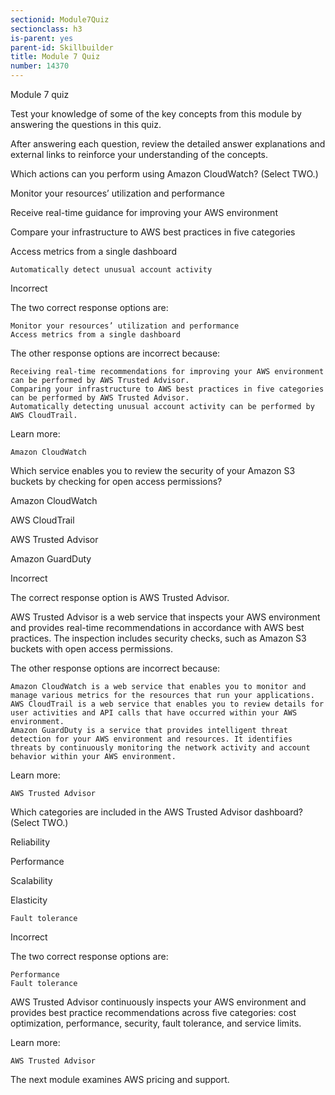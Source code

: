 ```yaml
---
sectionid: Module7Quiz
sectionclass: h3
is-parent: yes
parent-id: Skillbuilder
title: Module 7 Quiz
number: 14370
---
```


Module 7 quiz

Test your knowledge of some of the key concepts from this module by answering the questions in this quiz.

After answering each question, review the detailed answer explanations and external links to reinforce your understanding of the concepts.

Which actions can you perform using Amazon CloudWatch? (Select TWO.)

Monitor your resources’ utilization and performance

Receive real-time guidance for improving your AWS environment

Compare your infrastructure to AWS best practices in five categories

Access metrics from a single dashboard

    Automatically detect unusual account activity


Incorrect

The two correct response options are:

    Monitor your resources’ utilization and performance
    Access metrics from a single dashboard

The other response options are incorrect because:

    Receiving real-time recommendations for improving your AWS environment can be performed by AWS Trusted Advisor.
    Comparing your infrastructure to AWS best practices in five categories can be performed by AWS Trusted Advisor.
    Automatically detecting unusual account activity can be performed by AWS CloudTrail.

Learn more:

    Amazon CloudWatch

Which service enables you to review the security of your Amazon S3 buckets by checking for open access permissions?

Amazon CloudWatch

AWS CloudTrail

AWS Trusted Advisor

Amazon GuardDuty

Incorrect

The correct response option is AWS Trusted Advisor.

 

AWS Trusted Advisor is a web service that inspects your AWS environment and provides real-time recommendations in accordance with AWS best practices. The inspection includes security checks, such as Amazon S3 buckets with open access permissions.

 

The other response options are incorrect because:

    Amazon CloudWatch is a web service that enables you to monitor and manage various metrics for the resources that run your applications.
    AWS CloudTrail is a web service that enables you to review details for user activities and API calls that have occurred within your AWS environment.
    Amazon GuardDuty is a service that provides intelligent threat detection for your AWS environment and resources. It identifies threats by continuously monitoring the network activity and account behavior within your AWS environment.

Learn more:

    AWS Trusted Advisor

Which categories are included in the AWS Trusted Advisor dashboard? (Select TWO.)

Reliability

Performance

Scalability

Elasticity

    Fault tolerance


Incorrect

The two correct response options are:

    Performance
    Fault tolerance

AWS Trusted Advisor continuously inspects your AWS environment and provides best practice recommendations across five categories: cost optimization, performance, security, fault tolerance, and service limits.


Learn more:

    AWS Trusted Advisor

The next module examines AWS pricing and support.